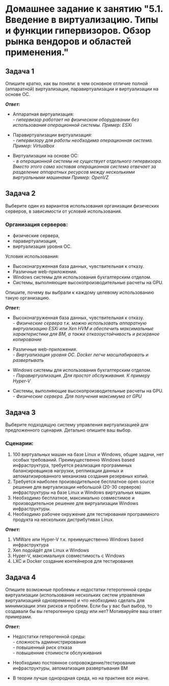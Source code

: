 # Домашнее задание к занятию "5.1. Введение в виртуализацию. Типы и функции гипервизоров. Обзор рынка вендоров и областей применения."

## Задача 1
Опишите кратко, как вы поняли: в чем основное отличие полной (аппаратной) виртуализации, паравиртуализации и виртуализации на основе ОС.

***Ответ:***

- Аппаратная виртуализация:<br> 
  \- *гипервизор работает на физическом оборудовании без использования операционной системы.
  Пример: ESXi*

- Паравиртуализации виртуализация:<br>
  \- *гипервизору для работы необходима операционная система.
Пример: Virtualbox*


- Виртуализации на основе ОС:<br>
  \- *в операционной системы не существует отдельного гипервизора. Вместо этого сама хостовая операционная система отвечает за разделение аппаратных ресурсов между несколькими виртуальными машинами
Пример: OpenVZ*

## Задача 2
Выберите один из вариантов использования организации физических серверов, в зависимости от условий использования.

### Организация серверов:

* физические сервера,
* паравиртуализация,
* виртуализация уровня ОС.

Условия использования:

* Высоконагруженная база данных, чувствительная к отказу.
* Различные web-приложения.
* Windows системы для использования бухгалтерским отделом.
* Системы, выполняющие высокопроизводительные расчеты на GPU.

Опишите, почему вы выбрали к каждому целевому использованию такую организацию.

***Ответ:***

* Высоконагруженная база данных, чувствительная к отказу.<br>
  \- *Физические сервера т.к. можно использовать аппаратную виртуализацию ESXi или Xen HVM
и обеспечить максимальные характеристики для ВМ, а также отказоустойчивость и резервное копирование*

* Различные web-приложения.<br>
  \- *Виртуализация уровня ОС. Docker легче масштабировать и развертывать*

* Windows системы для использования бухгалтерским отделом.<br>
  \- *Паравиртуализация. Для простот обслуживания. К примеру Hyper-V*

* Системы, выполняющие высокопроизводительные расчеты на GPU.<br>
  \- *Физические сервера. Для получения максимума от GPU*




## Задача 3

Выберите подходящую систему управления виртуализацией для предложенного сценария. Детально опишите ваш выбор.

### Сценарии:

1. 100 виртуальных машин на базе Linux и Windows, общие задачи, нет особых требований. Преимущественно Windows based инфраструктура, требуется реализация программных балансировщиков нагрузки, репликации данных и автоматизированного механизма создания резервных копий.
2.  Требуется наиболее производительное бесплатное open source решение для виртуализации небольшой (20-30 серверов) инфраструктуры на базе Linux и Windows виртуальных машин.
3. Необходимо бесплатное, максимально совместимое и производительное решение для виртуализации Windows инфраструктуры.
4. Необходимо рабочее окружение для тестирования программного продукта на нескольких дистрибутивах Linux.



***Ответ:***

1. VMWare или Hyper-V т.к. преимущественно Windows based инфраструктура
2. Xen подойдёт для Linux и Windows
3. Hyper-V, максимальнуя совместимость с Windows
4. LXC и Docker создание контейнеров для тестирования


## Задача 4
Опишите возможные проблемы и недостатки гетерогенной среды виртуализации (использования нескольких систем управления виртуализацией одновременно) и что необходимо сделать для минимизации этих рисков и проблем. Если бы у вас был выбор, то создавали бы вы гетерогенную среду или нет? Мотивируйте ваш ответ примерами.

***Ответ:***

* Недостатки гетерогенной среды:<br>
\- сложность администрирования<br>
\- повышенный риск отказа<br>
\- повышенние стоимости обслуживания<br>

* Необходимо постоянное сопровождение/тестирование инфраструктуры, автоматизация развертывания ВМ

* В теории лучше однородная среда, но на практике все иначе.
